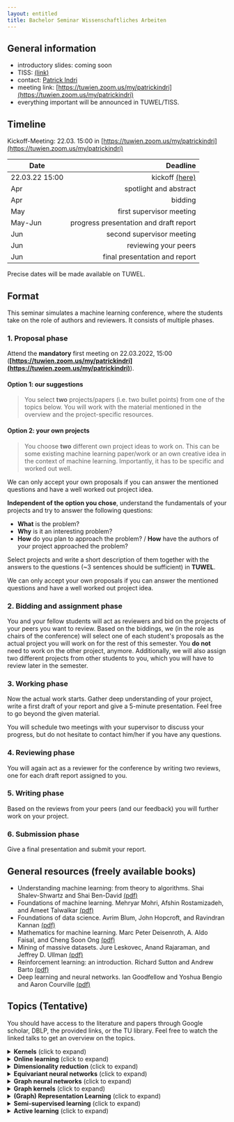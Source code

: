 ```yaml
---
layout: entitled
title: Bachelor Seminar Wissenschaftliches Arbeiten
---
```


## General information

- introductory slides: coming soon
- TISS: [(link)](https://tiss.tuwien.ac.at/course/courseDetails.xhtml?courseNr=193052&semester=2022S&dswid=6676&dsrid=709)
- contact: [Patrick Indri](mailto:patrick.indri@tuwien.ac.at)
- meeting link: [https://tuwien.zoom.us/my/patrickindri](https://tuwien.zoom.us/my/patrickindri)
- everything important will be announced in TUWEL/TISS.


## Timeline

Kickoff-Meeting: 22.03. 15:00 in [https://tuwien.zoom.us/my/patrickindri](https://tuwien.zoom.us/my/patrickindri)

| Date                    | Deadline                                                 |
| -----------             | ----------:                                              |
| 22.03.22 15:00          | kickoff [(here)](https://tuwien.zoom.us/my/patrickindri) |
| Apr                     | spotlight and abstract                                   |
| Apr                     | bidding                                                  |
| May                     | first supervisor meeting                                 |
| May-Jun                 | progress presentation and draft report                   |
| Jun                     | second supervisor meeting                                |
| Jun                     | reviewing your peers                                     |
| Jun                     | final presentation and report                            |

Precise dates will be made available on TUWEL.

## Format
This seminar simulates a machine learning conference, where the students take on the role of authors and reviewers. It consists of multiple phases.

### 1. Proposal phase

Attend the **mandatory** first meeting on 22.03.2022, 15:00 (**[https://tuwien.zoom.us/my/patrickindri](https://tuwien.zoom.us/my/patrickindri)**).

#### Option 1: our suggestions
 > You select **two** projects/papers (i.e. two bullet points) from one of the topics below. You will work with the material mentioned in the overview and the project-specific resources.   

#### Option 2: your own projects
 > You choose **two** different own project ideas to work on. This can be some existing machine learning paper/work or an own creative idea in the context of machine learning. Importantly, it has to be specific and worked out well.

We can only accept your own proposals if you can answer the mentioned questions and have a well worked out project idea.

**Independent of the option you chose**, understand the fundamentals of your projects and try to answer the following questions:

- **What** is the problem?
- **Why** is it an interesting problem?
- **How** do you plan to approach the problem? /
**How** have the authors of your project approached the problem?

Select projects and write a short description of them together with the answers to the questions (~3 sentences should be sufficient) in **TUWEL**.

We can only accept your own proposals if you can answer the mentioned questions and have a well worked out project idea.

### 2. Bidding and assignment phase
You and your fellow students will act as reviewers and bid on the projects of your peers you want to review. Based on the biddings, we (in the role as chairs of the conference) will select one of each student's proposals as the actual project you will work on for the rest of this semester. You **do not** need to work on the other project, anymore. Additionally, we will also assign two different projects from other students to you, which you will have to review later in the semester. 

### 3. Working phase
Now the actual work starts. Gather deep understanding of your project, write a first draft of your report and give a 5-minute presentation. Feel free to go beyond the given material.

You will schedule two meetings with your supervisor to discuss your progress, but do not hesitate to contact him/her if you have any questions.

### 4. Reviewing phase
You will again act as a reviewer for the conference by writing two reviews, one for each draft report assigned to you.

### 5. Writing phase
Based on the reviews from your peers (and our feedback) you will further work on your project. 

### 6. Submission phase
Give a final presentation and submit your report.

## General resources (freely available books)

- Understanding machine learning: from theory to algorithms. Shai Shalev-Shwartz and Shai Ben-David [(pdf)](https://www.cs.huji.ac.il/~shais/UnderstandingMachineLearning/copy.html)
- Foundations of machine learning. Mehryar Mohri, Afshin Rostamizadeh, and Ameet Talwalkar [(pdf)](https://cs.nyu.edu/~mohri/mlbook/)
- Foundations of data science. Avrim Blum, John Hopcroft, and Ravindran Kannan [(pdf)](https://www.cs.cornell.edu/jeh/book.pdf)
- Mathematics for machine learning. Marc Peter Deisenroth, A. Aldo Faisal, and Cheng Soon Ong [(pdf)](https://mml-book.github.io/)
- Mining of massive datasets. Jure Leskovec, Anand Rajaraman, and Jeffrey D. Ullman [(pdf)](http://infolab.stanford.edu/~ullman/mmds/book0n.pdf)
- Reinforcement learning: an introduction. Richard Sutton and Andrew Barto [(pdf)](http://incompleteideas.net/book/the-book.html)
- Deep learning and neural networks. Ian Goodfellow and Yoshua Bengio and Aaron Courville [(pdf)](https://www.deeplearningbook.org/)

## Topics (Tentative)
You should have access to the literature and papers through Google scholar, DBLP, the provided links, or the TU library. Feel free to watch the linked talks to get an overview on the topics.

<details>
  <summary><b>Kernels</b> (click to expand)</summary>
<p>Overview:</p>
<ul>
<li>preface and introduction up to section 1.5 of "Learning with kernels" by Bernhard Schölkopf and Alex Smola, 2002 <a href="http://agbs.kyb.tuebingen.mpg.de/lwk/">(pdf)</a>.</li>
<li>introduction to kernels: Bernhard Schölkopf - MLSS 2013 <a href="https://www.youtube.com/watch?v=uzWgB1VO9xQ">(youtube-link)</a></li>
</ul>
<p>Papers and projects:</p>
<ul>
<li>support vector machines (Bennett and Campbell. "Support vector machines: hype or hallelujah?." ACM SIGKDD 2000)</li>
<li>one class support vector machine (Khan and Madden. "A survey of recent trends in one class classification." Irish conference on artificial intelligence and cognitive science 2009)</li>
<li>string kernels (Lodhi, et al. "Text classification using string kernels." Journal of machine learning research 2002)</li>
<li>kernels for distances (Schölkopf. "The kernel trick for distances." NIPS 2001)</li>
</ul>

</details>


<details>
  <summary><b>Online learning</b> (click to expand)</summary>
<p>Overview:</p>
<ul>
<li>chapter 1 of "A modern introduction to online learning" by Francesco Orabona, 2020.</li>
<li>introduction to online learning (iterative learning / streaming settings): Nicolò Cesa-Bianchi - Mediterranean Machine Learning school 2021 <a href="https://www.youtube.com/watch?v=M6DNMESf5Xk">(youtube-link)</a></li>
</ul>
<p>Papers and projects:</p>
<ul>
<li>online (sub-)gradient descent (chapter 2 of "A modern introduction to online learning", Francesco Orabona, 2020)</li>
<li>stochastic bandits (introduction and chapter 1 of "Introduction to multi-armed bandits", Aleksandrs Slivkins, 2019)</li>
<li>online learning with expert advice (introduction and chapter 5 of "Introduction to multi-armed bandits", Aleksandrs Slivkins, 2019)</li>
<li>adversarial bandits (introduction and chapter 6 of "Introduction to multi-armed bandits", Aleksandrs Slivkins, 2019)</li>
<li>learning directed cuts (Gärtner and  Garriga. "The cost of learning directed cuts." ECML 2007)</li>
<li>predicting dynamic difficulty (Missura and Gärtner. "Predicting dynamic difficulty." NIPS 2011)</li>
</ul>

</details>

<details>
  <summary><b>Dimensionality reduction</b> (click to expand)</summary>

<p>Overview:</p>
<ul>
<li>chapter 1 and 2 of "Dimension reduction: a guided tour" by Christopher Burges, 2010.</li>
<li>introduction and overview on probabilistic dimensionality reduction: Neil Lawrence - MLSS 2012 <a href="https://www.youtube.com/watch?v=RmjMLeYXDnI">(youtube-link)</a></li>
</ul>
<p>Papers and projects:</p>
<ul>
<li>principal component analysis (PCA) and singular value decomposition (SVD) (chapter 3 of Foundations of Data Science book)</li>
<li>random projections (chapter 23.2 of "Understanding machine learning" <strong>and</strong> Dasgupta. "Experiments with random projection." UAI 2000)</li>
</ul>

</details>

<details>
  <summary><b>Equivariant neural networks</b> (click to expand)</summary>

<p>Overview:</p>
<ul>
<li>chapter 8 "equivariant neural networks" of "Deep learning for molecules and materials" by Andrew D. White, 2021. <a href="https://whitead.github.io/dmol-book/dl/Equivariant.html">(pdf)</a>.</li>
<li>introduction to equivariance: Taco Cohen and Risi Kondor - Neurips 2020 Tutorial (first half) <a href="https://slideslive.com/38943570/equivariant-networks">(slideslive-link)</a></li>
</ul>
<p>Papers and projects:</p>
<ul>
<li>deep sets (Zaheer, et al. "Deep sets." NIPS 2017)</li>
<li>meta-learning symmetries (Zhou, et al. "Meta-learning symmetries by reparameterization." ICLR 2021)</li>
<li>learning unitary opeartors (Hyland and Rätsch. "Learning unitary operators with help from u (n)." AAAI 2017)</li>
</ul>

</details>

<details>
  <summary><b>Graph neural networks</b> (click to expand)</summary>

<p>Overview:</p>
<ul>
<li>introduction and overview on graph neural networks: Petar Veličković - Tensorflow Tech Talks 2021 <a href="https://www.youtube.com/watch?v=8owQBFAHw7E">(youtube-link)</a></li>
<li>part II "graph representation learning" by William L. Hamilton <a href="https://www.cs.mcgill.ca/~wlh/grl_book/files/GRL_Book.pdf">(pdf)</a></li>
</ul>
<p>Papers and projects:</p>
<ul>
<li>expressivity of graph neural networks (Xu et al. "How powerful are graph neural networks?" ICLR 2019)</li>
<li>performance of graph neural networks (Dwivedi et al. "Benchmarking graph neural networks." 2020)</li>
</ul>

</details>

<details>
  <summary><b>Graph kernels</b> (click to expand)</summary>

<p>Overview:</p>
<ul>
<li>first 23 pages of "A survey on graph kernels" (Applied Network Science 2019) by Nils M. Kriege, et al.</li>
<li>practical motivation for graph kernels in computational biology: Karsten Borgwardt -  MLSS 2013 (the first 35 minutes) <a href="https://www.youtube.com/watch?v=Id1iOqeJaZY">(youtube-link)</a></li>
</ul>
<p>Papers and projects:</p>
<ul>
<li>hardness and walk-based kernels (Gärtner, et al. "On graph kernels: hardness results and efficient alternatives." Learning theory and kernel machines 2003)</li>
<li>cyclic pattern kernel (Horváth, et al. "Cyclic pattern kernels for predictive graph mining." ACM SIGKDD 2004)</li>
<li>Weisfeiler-Lehman kernel (Shervashidze, et al. "Weisfeiler-lehman graph kernels." Journal of machine learning research 2011)</li>
</ul>

</details>

<details>
  <summary><b>(Graph) Representation Learning</b> (click to expand)</summary>

<p>Overview:</p>
<ul>
<li>"graph representation learning" by William L. Hamilton <a href="https://www.cs.mcgill.ca/~wlh/grl_book/files/GRL_Book.pdf">(pdf)</a></li>
<li>Knowledge Graph Embeddings Tutorial: From Theory to Practice, 2020 (https://kge-tutorial-ecai2020.github.io/)</li>
</ul>
<p>Papers and projects:</p>
<ul>
<li>Knowledge Graph Embeddings (focus on deep learning approaches)</li>
<li>Q. Wang, Z. Mao, B. Wang, L. Guo. "Knowledge Graph Embedding: A Survey of Approaches and Applications", 2017</li>
<li>Y. Dai, S. Wang, N. Xiong, W. Guo. "A Survey on Knowledge Graph Embedding: Approaches, Applications and Benchmarks", 2020</li>
<li>M. Wang, L. Qiu, X. Wang. "A Survey on Knowledge Graph Embeddings for Link Prediction", 2021</li>
</ul>

</details>

<details>
  <summary><b>Semi-supervised learning</b> (click to expand)</summary>
  
<p>Overview:</p>
<ul>
<li>chapter 1/introduction of "Semi-supervised learning" by Olivier Chapelle, Bernhard Schölkopf, and Alexander Zien, 2006 <a href="http://olivier.chapelle.cc/ssl-book/ssl_toc.pdf">(pdf)</a>.</li>
<li>introduction to semi-supervised learning: Tom Mitchell - Carnegie Mellon University 2011 <a href="https://www.youtube.com/watch?v=OMRlnKupsXM">(youtube-link)</a></li>
</ul>
<p>Papers and projects:</p>
<ul>
<li>graph cuts (Blum and Chawla. "Learning from labeled and unlabeled data using graph mincuts." ICML 2001)</li>
<li>label propagation (Zhu, et al. "Semi-supervised learning using Gaussian fields and harmonic functions." ICML 2003)</li>
<li>learning with local and global consistency (Zhou, et al. "Learning with local and global consistency." NIPS 2004)</li>
<li>semi-supervised learning by entropy minimization (Grandvalet and Bengio. "Semi-supervised learning by entropy minimization." NIPS 2005)</li>
</ul>

</details>

<details>
  <summary><b>Active learning</b> (click to expand)</summary>
  
<p>Overview:</p>
<ul>
<li>chapter 1 "Automating inquiry" of Burr Settles' "Active learning" (AL) book, 2012.</li>
<li>introduction to active learning: Sanjoy Dasgupta - Microsoft 2016 <a href="https://www.youtube.com/watch?v=FE1r7_SQq6Y">(youtube-link)</a></li>
</ul>
<p>Papers and projects:</p>
<ul>
<li>active learning and label propagation (Zhu, et al. "Combining active learning and semi-supervised learning using Gaussian fields and harmonic functions." ICML 2003 workshop on the continuum from labeled to unlabeled data in machine learning and data mining 2003.)</li>
<li>hierarchical sampling for active learning "Sanjoy and Hsu. "Hierarchical sampling for active learning." ICML 2008)</li>
</ul>

</details>
